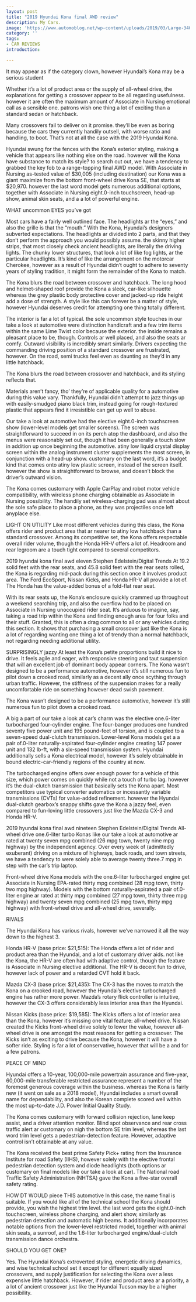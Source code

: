 ```yaml
---
layout: post
title: "2019 Hyundai Kona final AWD review"
description: My Cars.
image: 'https://www.automoblog.net/wp-content/uploads/2019/03/Large-34005-2019SantaFe-750x400.jpg'
category: ''
tags:
- CAR REVIEWS
introduction:

---
```


It may appear as if the category clown, however Hyundai’s Kona may be a serious student

Whether it’s a lot of product area or the supply of all-wheel drive, the explanations for getting a crossover appear to be all regarding usefulness. however it are often the maximum amount of Associate in Nursing emotional call as a sensible one. patrons wish one thing a lot of exciting than a standard sedan or hatchback.

Many crossovers fail to deliver on it promise. they’ll be even as boring because the cars they currently handily outsell, with worse ratio and handling, to boot. That’s not at all the case with the 2019 Hyundai Kona.

Hyundai swung for the fences with the Kona’s exterior styling, making a vehicle that appears like nothing else on the road. however will the Kona have substance to match its style? to search out out, we have a tendency to grabbed the key fob to a range-topping final AWD model. With Associate in Nursing as-tested value of $30,005 (including destination) our Kona was a giant maximize from the bottom front-wheel drive Kona SE, that starts at $20,970. however the last word model gets numerous additional options, together with Associate in Nursing eight.0-inch touchscreen, head-up show, animal skin seats, and a a lot of powerful engine.

WHAT uncommon EYES you’ve got

Most cars have a fairly well outlined face. The headlights ar the “eyes,” and also the grille is that the “mouth.” With the Kona, Hyundai’s designers subverted expectations. The headlights ar divided into 2 parts, and that they don’t perform the approach you would possibly assume. the skinny higher strips, that most closely check ancient headlights, are literally the driving lights. The chunky lower structures, that look a lot of like fog lights, ar the particular headlights. It’s kind of like the arrangement on the motorcar Cherokee, however as a result of Hyundai didn’t ought to adhere to seventy years of styling tradition, it might form the remainder of the Kona to match.

The Kona blurs the road between crossover and hatchback. The long hood and helmet-shaped roof provide the Kona a sleek, car-like silhouette whereas the grey plastic body protective cover and jacked-up ride height add a dose of strength. A style like this can forever be a matter of style, however Hyundai deserves credit for attempting one thing totally different.

The interior is far a lot of typical. the sole uncommon style touches in our take a look at automotive were distinction handicraft and a few trim items within the same Lime Twist color because the exterior. the inside remains a pleasant place to be, though. Controls ar well placed, and also the seats ar comfy. Outward visibility is incredibly smart similarly. Drivers expecting the commanding driving position of a standard crossover are frustrated, however. On the road, semi trucks feel even as daunting as they’d in any little hatchback.

The Kona blurs the road between crossover and hatchback, and its styling reflects that.

Materials aren’t fancy, tho’ they’re of applicable quality for a automotive during this value vary. Thankfully, Hyundai didn’t attempt to jazz things up with easily-smudged piano black trim, instead going for rough-textured plastic that appears find it irresistible can get up well to abuse.

Our take a look at automotive had the elective eight.0-inch touchscreen show (lower-level models get smaller screens). The screen was straightforward to succeed in on its perch atop the dashboard, and also the menus were reasonably set out, though it had been generally a touch slow in addition up once beginning the automotive. atiny low liquid crystal display screen within the analog instrument cluster supplements the most screen, in conjunction with a head-up show. customary on the last word, it’s a budget kind that comes onto atiny low plastic screen, instead of the screen itself. however the show is straightforward to browse, and doesn’t block the driver’s outward vision.

The Kona comes customary with Apple CarPlay and robot motor vehicle compatibility, with wireless phone charging obtainable as Associate in Nursing possibility. The handily set wireless-charging pad was almost about the sole safe place to place a phone, as they was projectiles once left anyplace else.

LIGHT ON UTILITY
Like most different vehicles during this class, the Kona offers rider and product area that ar nearer to atiny low hatchback than a standard crossover. Among its competitive set, the Kona offers respectable overall rider volume, though the Honda HR-V offers a lot of. Headroom and rear legroom are a touch tight compared to several competitors.

2019 hyundai kona final awd eleven
Stephen Edelstein/Digital Trends
At 19.2 solid feet with the rear seats, and 45.8 solid feet with the rear seats rolled, the Kona is regarding mid-pack during this section once it involves product area. The Ford EcoSport, Nissan Kicks, and Honda HR-V all provide a lot of. The Honda has the value-added bonus of a fold-flat rear seat.

With its rear seats up, the Kona’s enclosure quickly crammed up throughout a weekend searching trip, and also the overflow had to be placed on Associate in Nursing unoccupied rider seat. It’s arduous to imagine, say, taking a road trip within the Kona and finding enough area for four folks and their stuff. Granted, this is often a drag common to all or any vehicles during this section. It shows that purchasing a small crossover just like the Kona is a lot of regarding wanting one thing a lot of trendy than a normal hatchback, not regarding needing additional utility.

SURPRISINGLY jazzy
At least the Kona’s petite proportions build it nice to drive. It feels agile and eager, with responsive steering and taut suspension that will an excellent job of dominant body appear corners. The Kona wasn’t designed to be a performance automotive, however it’s still numerous fun to pilot down a crooked road, similarly as a decent ally once scything through urban traffic. However, the stiffness of the suspension makes for a really uncomfortable ride on something however dead swish pavement.

The Kona wasn’t designed to be a performance automotive, however it’s still numerous fun to pilot down a crooked road.

A big a part of our take a look at car’s charm was the elective one.6-liter turbocharged four-cylinder engine. The four-banger produces one hundred seventy five power unit and 195 pound-feet of torsion, and is coupled to a seven-speed dual-clutch transmission. Lower-level Kona models get a a pair of.0-liter naturally-aspirated four-cylinder engine creating 147 power unit and 132 lb-ft, with a six-speed transmission system. Hyundai additionally sells a Kona electrical model, however it’s solely obtainable in bound electric-car-friendly regions of the country at now.

The turbocharged engine offers over enough power for a vehicle of this size, which power comes on quickly while not a touch of turbo lag. however it’s the dual-clutch transmission that basically sets the Kona apart. Most competitors use typical converter automatics or incessantly variable transmissions (CVTs) for value-added refinement. however the Hyundai dual-clutch gearbox’s snappy shifts gave the Kona a jazzy feel, even compared to fun-loving little crossovers just like the Mazda CX-3 and Honda HR-V.

2019 hyundai kona final awd nineteen
Stephen Edelstein/Digital Trends
All-wheel drive one.6-liter turbo Konas like our take a look at automotive ar rated at twenty seven mpg combined (26 mpg town, twenty nine mpg highway) by the independent agency. Over every week of (admittedly exuberant) driving on a mixture of highways, back roads, and town streets, we have a tendency to were solely able to average twenty three.7 mpg in step with the car’s trip laptop.

Front-wheel drive Kona models with the one.6-liter turbocharged engine get Associate in Nursing EPA-rated thirty mpg combined (28 mpg town, thirty two mpg highway). Models with the bottom naturally-aspirated a pair of.0-liter engine ar rated at thirty mpg combined (27 mpg town, thirty three mpg highway) and twenty seven mpg combined (25 mpg town, thirty mpg highway) with front-wheel drive and all-wheel drive, severally.

RIVALS

The Hyundai Kona has various rivals, however we’ve narrowed it all the way down to the highest 3.

Honda HR-V (base price: $21,515): The Honda offers a lot of rider and product area than the Hyundai, and a lot of customary driver aids. not like the Kona, the HR-V are often had with adaptive control, though the feature is Associate in Nursing elective additional. The HR-V is decent fun to drive, however lack of power and a retarded CVT hold it back.

Mazda CX-3 (base price: $21,435): The CX-3 has the moves to match the Kona on a crooked road, however the Hyundai’s elective turbocharged engine has rather more power. Mazda’s rotary flick controller is intuitive, however the CX-3 offers considerably less interior area than the Hyundai.

Nissan Kicks (base price: $19,585): The Kicks offers a lot of interior area than the Kona, however it’s missing one vital feature: all-wheel drive. Nissan created the Kicks front-wheel drive solely to lower the value, however all-wheel drive is one amongst the most reasons for getting a crossover. The Kicks isn’t as exciting to drive because the Kona, however it will have a softer ride. Styling is far a lot of conservative, however that will be a and for a few patrons.

PEACE OF MIND

Hyundai offers a 10-year, 100,000-mile powertrain assurance and five-year, 60,000-mile transferable restricted assurance represent a number of the foremost generous coverage within the business. whereas the Kona is fairly new (it went on sale as a 2018 model), Hyundai includes a smart overall name for dependability, and also the Korean complete scored well within the most up-to-date J.D. Power Initial Quality Study.

The Kona comes customary with forward collision rejection, lane keep assist, and a driver attention monitor. Blind spot observance and rear cross traffic alert ar customary on nigh the bottom SE trim level, whereas the last word trim level gets a pedestrian-detection feature. However, adaptive control isn’t obtainable at any value.

The Kona received the best prime Safety Pick+ rating from the Insurance Institute for road Safety (IIHS), however solely with the elective frontal pedestrian detection system and diode headlights (both options ar customary on final models like our take a look at car). The National road Traffic Safety Administration (NHTSA) gave the Kona a five-star overall safety rating.

HOW DT WOULD piece THIS automotive
In this case, the name final is suitable. If you would like all of the technical school the Kona should provide, you wish the highest trim level. the last word gets the eight.0-inch touchscreen, wireless phone charging, and alert show, similarly as pedestrian detection and automatic high beams. It additionally incorporates notable options from the lower-level restricted model, together with animal skin seats, a sunroof, and the 1.6-liter turbocharged engine/dual-clutch transmission dance orchestra.

SHOULD YOU GET ONE?

Yes. The Hyundai Kona’s extroverted styling, energetic driving dynamics, and wise technical school set it except for different equally sized crossovers, and supply justification for selecting the Kona over a less expensive little hatchback. However, if rider and product area ar a priority, a a lot of ancient crossover just like the Hyundai Tucson may be a higher possibility.